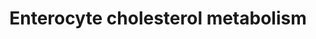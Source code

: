 ---
annotations:
- id: PW:0001304
  parent: classic metabolic pathway
  type: Pathway Ontology
  value: cholesterol metabolic pathway
- id: CL:0000584
  parent: native cell
  type: Cell Type Ontology
  value: enterocyte
- id: PW:0001346
  parent: regulatory pathway
  type: Pathway Ontology
  value: cholesterol transport pathway
- id: PW:0000454
  parent: classic metabolic pathway
  type: Pathway Ontology
  value: cholesterol biosynthetic pathway
authors:
- TomPauly
- DeSl
- Susan
- Eweitz
citedin: ''
communities: []
description: This pathway shows the cholesterol absorption and biosynthesis in the
  enterocyte.
last-edited: 2024-05-09
ndex: null
organisms:
- Homo sapiens
redirect_from:
- /index.php/Pathway:WP5333
- /instance/WP5333
- /instance/WP5333_r129528
revision: r129528
schema-jsonld:
- '@context': https://schema.org/
  '@id': https://wikipathways.github.io/pathways/WP5333.html
  '@type': Dataset
  creator:
    '@type': Organization
    name: WikiPathways
  description: This pathway shows the cholesterol absorption and biosynthesis in the
    enterocyte.
  keywords:
  - (S)-2,3-Epoxysqualene
  - 24,25-dihydrolanosterol
  - 7-Dehydrocholesterol
  - ABCA1
  - ABCG5
  - ABCG8
  - ACAT2
  - APOA1
  - APOA4
  - APOB
  - Acetyl-CoA
  - CD36
  - CYP51A1
  - Cholesterol
  - DGAT1
  - DGL
  - DHCR24
  - DHCR7
  - Dimethylallyl pyrophosphate
  - EBP
  - Esterase
  - FABP2
  - FDFT1
  - FDPS
  - Geranyl-PP
  - HMG-CoA
  - HMGCR
  - HMGCS1
  - HSD17B7
  - IDI1
  - LBR
  - LDLR
  - LSS
  - Lathosterol
  - MGAT1
  - MTTP
  - MVD
  - MVK
  - Mevalonic acid
  - Mevalonic acid 5-pyrophosphate
  - Mevalonic acid-5P
  - NPC1L1
  - NSDHL
  - PMVK
  - Phospholipase
  - SAR1B
  - SC4MOL
  - SC5DL
  - SLC27A4
  - SQLE
  - Squalene
  - TM7SF2
  - Triacylglycerol lipase
  - Zymostenol
  - cholesterol
  - cholesterol esters
  - desmosterol
  - diacylglycerols
  - farnesyl pyrophosphate
  - fatty acids
  - isopentenyl pyrophosphate
  - lanosterol
  - lysophospholipids
  - monoacylglycerols
  - phospholipids
  - triacylglycerols
  - zymosterol
  license: CC0
  name: Enterocyte cholesterol metabolism
seo: CreativeWork
title: Enterocyte cholesterol metabolism
wpid: WP5333
---